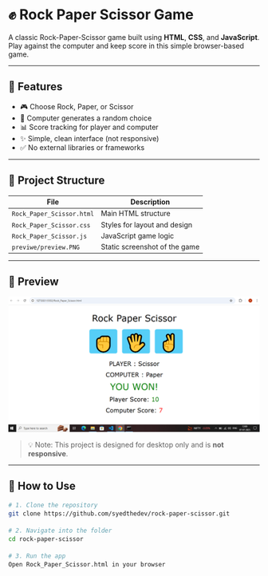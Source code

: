 # ✊ Rock Paper Scissor Game

A classic Rock-Paper-Scissor game built using **HTML**, **CSS**, and **JavaScript**.  
Play against the computer and keep score in this simple browser-based game.

---

## 🚀 Features

- 🎮 Choose Rock, Paper, or Scissor
- 🧠 Computer generates a random choice
- 📊 Score tracking for player and computer
- ✨ Simple, clean interface (not responsive)
- ✅ No external libraries or frameworks

---

## 📂 Project Structure

| File                     | Description                          |
|--------------------------|--------------------------------------|
| `Rock_Paper_Scissor.html`| Main HTML structure                  |
| `Rock_Paper_Scissor.css` | Styles for layout and design         |
| `Rock_Paper_Scissor.js`  | JavaScript game logic                |
| `previwe/preview.PNG`    | Static screenshot of the game        |

---

## 📸 Preview

![Game Preview](preview/preview.PNG)

> 💡 Note: This project is designed for desktop only and is **not responsive**.

---

## 🔧 How to Use

```bash
# 1. Clone the repository
git clone https://github.com/syedthedev/rock-paper-scissor.git

# 2. Navigate into the folder
cd rock-paper-scissor

# 3. Run the app
Open Rock_Paper_Scissor.html in your browser
